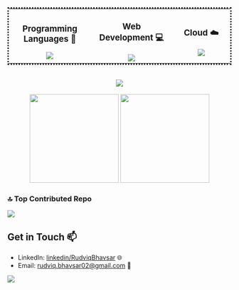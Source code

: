 
<table align="center" style="border-collapse: collapse; border: dotted;">
  <tr>
    <td align="center" width="333">
      <h3>Programming Languages 🚀</h3>
      <a>
        <img src="https://skillicons.dev/icons?i=py,cpp,java" />
      </a>
    </td>
    <td align="center" width="333">
      <h3>Web Development 💻</h3>
      <a>
        <img src="https://skillicons.dev/icons?i=react,js,css,html,mysql" />
      </a>
    </td>
    <td align="center" width="333">
      <h3>Cloud ☁️</h3>
      <a >
        <img src="https://skillicons.dev/icons?i=azure,docker,aws" />
      </a>
    </td>
  </tr>
</table>


      
<p align="center">
  </br>
  
 <!--  <a > -->
<!--     <img src=https://streak-stats.demolab.com/?user=Rudviq&&theme=tokyonight#gh-dark-mode-only&&hide_border=true&card_width=495> -->
<!--   </a> -->

  <picture>
  <source
    srcset="https://streak-stats.demolab.com/?user=Rudviq&hide_border=true&card_width=495&theme=tokyonight"
    media="(prefers-color-scheme: dark), (prefers-color-scheme: no-preference)"
  />
  <source
    srcset="https://streak-stats.demolab.com/?user=Rudviq&card_width=495"
    media="(prefers-color-scheme: light), (prefers-color-scheme: no-preference)"
  />
    <img src=https://streak-stats.demolab.com/?user=Rudviq>
</picture>
   
  </br>
  </br>
        
  <!-- <a > -->
<!--     <img height ="200"  src="https://github-readme-stats-git-masterrstaa-rickstaa.vercel.app/api/top-langs/?username=Rudviq&hide_border=true&langs_count=5&show_icons=true&card_width=405&theme=tokyonight&hide=Tex&layout=compact" > -->
<!--   </a> -->

  <!-- Top Languages -->
  <picture>
  <source
    srcset="https://github-readme-stats.vercel.app/api/top-langs/?username=Rudviq&show_icons=true&langs_count=5&show_icons=true&card_width=405&theme=tokyonight&hide=Tex&layout=compact"
    media="(prefers-color-scheme: dark)"
  />
  <source
    srcset="https://github-readme-stats.vercel.app/api/top-langs/?username=Rudviq&langs_count=5&show_icons=true&card_width=405&hide=Tex&layout=compact"
    media="(prefers-color-scheme: light), (prefers-color-scheme: no-preference)"
  />
    <img height ="200" src=https://streak-stats.demolab.com/?user=Rudviq>
</picture>

  <!-- Git Stats -->
  <picture>
  <source
    srcset="https://github-readme-stats.vercel.app/api?username=Rudviq&show_icons=true&theme=tokyonight&card_width=495"
    media="(prefers-color-scheme: dark)"
  />
  <source
    srcset="https://github-readme-stats.vercel.app/api?username=Rudviq&show_icons=true&card_width=495"
    media="(prefers-color-scheme: light), (prefers-color-scheme: no-preference)"
  />
    <img height ="200" src=https://streak-stats.demolab.com/?user=Rudviq>
</picture>
 
  <!-- <a> -->
<!--     <img height ="200" src=https://github-readme-stats-git-masterrstaa-rickstaa.vercel.app/api?username=Rudviq&hide_border=true&show_icons=true&theme=tokyonight#gh-dark-mode-only&card_width=495 /> -->
<!--   </a> -->
    
</p>

### 🔝 Top Contributed Repo
<!-- ![GitHub Contributor Stats](https://github-contributor-stats.vercel.app/api?username=Rudviq&limit=5&combine_all_yearly_contributions=true&theme=tokyonight#gh-dark-mode-only) -->
<!-- ![GitHub Contributor Stats](https://github-contributor-stats.vercel.app/api?username=Rudviq&limit=5&combine_all_yearly_contributions=true&theme=default#gh-light-mode-only) -->

<picture>
  <source
    srcset="https://github-contributor-stats.vercel.app/api?username=Rudviq&limit=5&combine_all_yearly_contributions=true&theme=tokyonight"
    media="(prefers-color-scheme: dark)"
  />
  <source
    srcset="https://github-contributor-stats.vercel.app/api?username=Rudviq&limit=5&combine_all_yearly_contributions=true&theme=default"
    media="(prefers-color-scheme: light), (prefers-color-scheme: no-preference)"
  />
    <img src=https://streak-stats.demolab.com/?user=Rudviq>
</picture>



## Get in Touch 📫
- LinkedIn: [linkedin/RudviqBhavsar](https://www.linkedin.com/in/rudviq-bhavsar-201219187/?originalSubdomain=in) 🌐
- Email: [rudviq.bhavsar02@gmail.com](mailto:rudviq.bhavsar02@gmail.com) 📧


[![](https://visitcount.itsvg.in/api?id=Rudviq&icon=0&color=1)](https://visitcount.itsvg.in)

<!--
**Rudviq/Rudviq** is a ✨ _special_ ✨ repository because its `README.md` (this file) appears on your GitHub profile.

Here are some ideas to get you started:

- 🔭 I’m currently working on ...
- 🌱 I’m currently learning ...
- 👯 I’m looking to collaborate on ...
- 🤔 I’m looking for help with ...
- 💬 Ask me about ...
- 📫 How to reach me: ...
- 😄 Pronouns: ...
- ⚡ Fun fact: ...
-->
